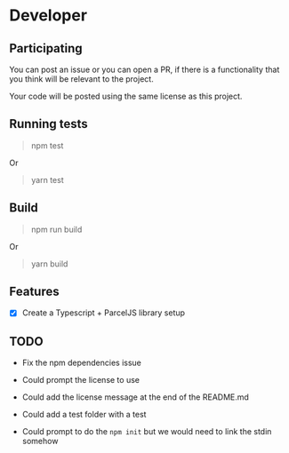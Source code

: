 # Developer

## Participating

You can post an issue or you can open a PR, if there is a functionality that you think will be relevant to the project.

Your code will be posted using the same license as this project.

## Running tests

> npm test

Or

> yarn test

## Build

> npm run build

Or

> yarn build

## Features

- [x] Create a Typescript + ParcelJS library setup

## TODO

- Fix the npm dependencies issue

- Could prompt the license to use
- Could add the license message at the end of the README.md
- Could add a test folder with a test
- Could prompt to do the `npm init` but we would need to link the stdin somehow
